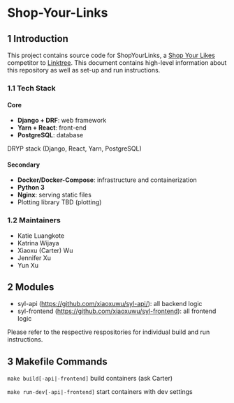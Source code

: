 # Shop-Your-Links

## 1 Introduction

This project contains source code for ShopYourLinks, a [Shop Your Likes](https://shopyourlikes.com/) competitor to [Linktree](https://linktr.ee/). This document contains high-level information about this repository as well as set-up and run instructions.

### 1.1 Tech Stack

#### Core

- **Django + DRF**: web framework
- **Yarn + React**: front-end
- **PostgreSQL**: database

DRYP stack (Django, React, Yarn, PostgreSQL)

#### Secondary

- **Docker/Docker-Compose**: infrastructure and containerization
- **Python 3**
- **Nginx**: serving static files
- Plotting library TBD  (plotting)

### 1.2 Maintainers

- Katie Luangkote
- Katrina Wijaya
- Xiaoxu (Carter) Wu
- Jennifer Xu
- Yun Xu

## 2 Modules

- syl-api (https://github.com/xiaoxuwu/syl-api/): all backend logic
- syl-frontend (https://github.com/xiaoxuwu/syl-frontend): all frontend logic

Please refer to the respective respositories for individual build and run instructions.

## 3 Makefile Commands

`make build[-api|-frontend]` build containers (ask Carter)

`make run-dev[-api|-frontend]` start containers with dev settings


